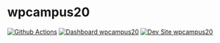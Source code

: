 # wpcampus20

[![Github Actions](https://github.com/carl-alberto/wpcampus20/actions/workflows/build_deploy_and_test.yml/badge.svg)](https://github.com/carl-alberto/wpcampus20/actions/workflows/build_deploy_and_test.yml)
[![Dashboard wpcampus20](https://img.shields.io/badge/dashboard-wpcampus20-yellow.svg)](https://dashboard.pantheon.io/sites/92e213d8-cdfa-4f98-b472-32743d6b77d6#dev/code)
[![Dev Site wpcampus20](https://img.shields.io/badge/site-wpcampus20-blue.svg)](http://dev-wpcampus20.pantheonsite.io/)